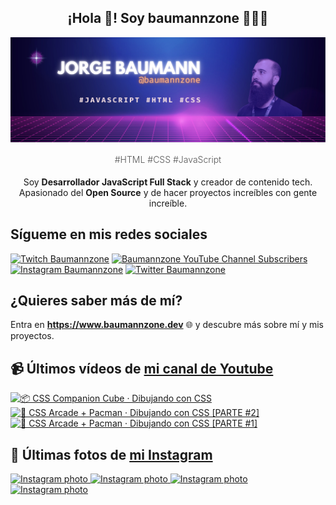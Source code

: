 <p align="center">
   <h2 align="center">¡Hola 👋! Soy baumannzone 👨🏻‍💻</h2>
   <img align="center" src="img/header.png" />
   <h4 align="center" style="font-weight: 300; color: #555;">#HTML #CSS #JavaScript</h4>
</p>

<p align="center" style="margin-bottom: 20px">Soy <strong>Desarrollador JavaScript Full Stack</strong> y creador de contenido tech.
<br/>
Apasionado del <strong>Open Source</strong> y de hacer proyectos increíbles con gente increíble.
</p>

## Sígueme en mis redes sociales

[![Twitch Baumannzone](https://img.shields.io/twitch/status/baumannzone?style=social)](https://twitch.tv/baumannzone)
[![Baumannzone YouTube Channel Subscribers](https://img.shields.io/youtube/channel/subscribers/UCTTj5ztXnGeDRPFVsBp7VMA?style=social)](https://youtube.com/rambitojs)
[![Instagram Baumannzone](https://img.shields.io/badge/Baumannzone--_.svg?label=Instagram&style=social&logo=instagram)](https://instagram.com/baumannzone)
[![Twitter Baumannzone](https://img.shields.io/twitter/follow/Baumannzone?label=Twitter&style=social)](https://twitter.com/baumannzone)

## ¿Quieres saber más de mí?

Entra en **https://www.baumannzone.dev** 🌐 y descubre más sobre mí y mis proyectos.

## 📹 Últimos vídeos de [mi canal de Youtube](https://youtube.com/rambitojs?sub_confirmation=1)


<a href='https://youtu.be/W6xwoSJahA0' target='_blank'>
  <img width='30%' src='https://img.youtube.com/vi/W6xwoSJahA0/mqdefault.jpg' alt='📦 CSS Companion Cube · Dibujando con CSS' />
</a>
<a href='https://youtu.be/9C3NXVXewH8' target='_blank'>
  <img width='30%' src='https://img.youtube.com/vi/9C3NXVXewH8/mqdefault.jpg' alt='👾 CSS Arcade + Pacman · Dibujando con CSS [PARTE #2]' />
</a>
<a href='https://youtu.be/2ahqLdgkSxA' target='_blank'>
  <img width='30%' src='https://img.youtube.com/vi/2ahqLdgkSxA/mqdefault.jpg' alt='👾 CSS Arcade + Pacman · Dibujando con CSS [PARTE #1]' />
</a>

## 📸 Últimas fotos de [mi Instagram](https://instagram.com/baumannzone)


<a href='https://instagram.com/p/CxeBk4FIii4' target='_blank'>
  <img width='20%' src='https://instagram.fwaw8-1.fna.fbcdn.net/v/t51.2885-15/381141733_1047798316225742_4582053348965397562_n.jpg?stp=dst-jpg_e15_fr_s1080x1080&_nc_ht=instagram.fwaw8-1.fna.fbcdn.net&_nc_cat=102&_nc_ohc=6nIJkXiD3woAX-B3p7y&edm=APU89FABAAAA&ccb=7-5&ig_cache_key=MzE5Njk5OTcxNzY0Mjk3MTMyMA%3D%3D.2-ccb7-5&oh=00_AfC8W9GQ1wdtyh75AfLtdFBd5Cs17vm2sWBjdmpvlqbryQ&oe=6517D243&_nc_sid=bc0c2c' alt='Instagram photo' />
</a>
<a href='https://instagram.com/p/Cwp69ltLAiX' target='_blank'>
  <img width='20%' src='https://instagram.fwaw8-1.fna.fbcdn.net/v/t51.2885-15/372858005_149716668132501_3762268922689772339_n.jpg?stp=dst-jpg_e15_fr_s1080x1080&_nc_ht=instagram.fwaw8-1.fna.fbcdn.net&_nc_cat=109&_nc_ohc=UEFDOqMldmMAX9uIHOJ&edm=APU89FABAAAA&ccb=7-5&ig_cache_key=MzE4MjMzMzkzMDc4NTk5ODk5OQ%3D%3D.2-ccb7-5&oh=00_AfATTR_oJp21_OAolFWlsyGNKEPbz7ct5-5gJO_yDRZLZg&oe=65184251&_nc_sid=bc0c2c' alt='Instagram photo' />
</a>
<a href='https://instagram.com/p/CwQxS6LLEw6' target='_blank'>
  <img width='20%' src='https://instagram.fwaw8-1.fna.fbcdn.net/v/t51.2885-15/369629154_312070311476283_3783488380458888428_n.jpg?stp=dst-jpg_e15_fr_s1080x1080&_nc_ht=instagram.fwaw8-1.fna.fbcdn.net&_nc_cat=103&_nc_ohc=pzVf33dcHc4AX9iL1XR&edm=APU89FABAAAA&ccb=7-5&ig_cache_key=MzE3NTI1NDUzNDkzMzc2MDYxNA%3D%3D.2-ccb7-5&oh=00_AfByxA2Lx0Cx2ZkiQ6nSblGkQuktMXk4JQ32jW4cET2qSg&oe=65173907&_nc_sid=bc0c2c' alt='Instagram photo' />
</a>
<a href='https://instagram.com/p/Cuh4tmqI_Pm' target='_blank'>
  <img width='20%' src='https://instagram.fwaw8-1.fna.fbcdn.net/v/t39.30808-6/347404881_757117393086412_3179597227980404089_n.png?stp=dst-jpg_e15_fr_s1080x1080&_nc_ht=instagram.fwaw8-1.fna.fbcdn.net&_nc_cat=104&_nc_ohc=S65KBURmZ8wAX9qwXqF&edm=APU89FAAAAAA&ccb=7-5&ig_cache_key=MzE0NDA0MzQzOTM3MTU4MDM5MA%3D%3D.2-ccb7-5&oh=00_AfCCMHyctebdHiq-Qz8q7ZJabRUfifHs5sqh4OINVoI4QA&oe=651707CA&_nc_sid=bc0c2c' alt='Instagram photo' />
</a>
